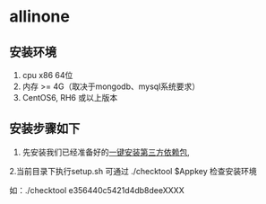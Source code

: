 # allinone
## 安装环境
1. cpu x86 64位
2. 内存 >= 4G（取决于mongodb、mysql系统要求）
3. CentOS6, RH6 或以上版本

## 安装步骤如下
1. 先安装我们已经准备好的[一键安装第三方依赖包](https://github.com/imsdk/allinone-dep), 

2.当前目录下执行setup.sh 
  可通过 ./checktool   $Appkey 检查安装环境

  如：./checktool e356440c5421d4db8deeXXXX

